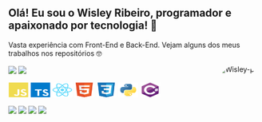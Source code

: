 ## Olá! Eu sou o Wisley Ribeiro, programador e apaixonado por tecnologia! 🤖

Vasta experiência com Front-End e Back-End. Vejam alguns dos meus trabalhos nos repositórios 🤓

<div href="https://github.com/anuraghazra/github-readme-stats">
  <img align="center" src="https://github-readme-stats.vercel.app/api?username=WisleyRibeiro&show_icons=true&theme=tokyonight#gh-dark-mode-only" />
  <img align="center" src="https://github-readme-stats.vercel.app/api/top-langs/?username=WisleyRibeiro&hide_progress=true&theme=tokyonight" />
  <img align="right" alt="Wisley-pic" height="250" style="border-radius:50px;" src="https://media.discordapp.net/attachments/1061714165724614657/1078860692314140875/profilew.png?width=414&height=414">
</div>
<div style="display: inline_block"><br>
  <img align="center" alt="Wisley-Js" height="30" width="40" src="https://raw.githubusercontent.com/devicons/devicon/master/icons/javascript/javascript-plain.svg">
  <img align="center" alt="Wisley-Ts" height="30" width="40" src="https://raw.githubusercontent.com/devicons/devicon/master/icons/typescript/typescript-plain.svg">
  <img align="center" alt="Wisley-React" height="30" width="40" src="https://raw.githubusercontent.com/devicons/devicon/master/icons/react/react-original.svg">
  <img align="center" alt="Wisley-HTML" height="30" width="40" src="https://raw.githubusercontent.com/devicons/devicon/master/icons/html5/html5-original.svg">
  <img align="center" alt="Wisley-CSS" height="30" width="40" src="https://raw.githubusercontent.com/devicons/devicon/master/icons/css3/css3-original.svg">
  <img align="center" alt="Wisley-Python" height="30" width="40" src="https://raw.githubusercontent.com/devicons/devicon/master/icons/python/python-original.svg">
  <img align="center" alt="Wisley-Csharp" height="30" width="40" src="https://raw.githubusercontent.com/devicons/devicon/master/icons/csharp/csharp-original.svg">
 </div>
  
<div> 
  <a href="https://www.instagram.com/r.lopes.py/" target="_blank"><img src="https://img.shields.io/badge/-Instagram-%23E4405F?style=for-the-badge&logo=instagram&logoColor=white" target="_blank"></a>
 <a href="#" target="_blank"><img src="https://img.shields.io/badge/Discord-7289DA?style=for-the-badge&logo=discord&logoColor=white" target="_blank"></a> 
  <a href = "mailto:wisley.ribeiro.lopes@gmail.com"><img src="https://img.shields.io/badge/-Gmail-%23333?style=for-the-badge&logo=gmail&logoColor=white" target="_blank"></a>
  <a href="https://www.linkedin.com/in/wisley-ribeiro-lopes/" target="_blank"><img src="https://img.shields.io/badge/-LinkedIn-%230077B5?style=for-the-badge&logo=linkedin&logoColor=white" target="_blank"></a> 
  
</div>
